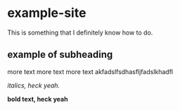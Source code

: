 # example-site
This is something that I definitely know how to do. 
## example of subheading
more text more text more text akfadslfsdhasfljfadslkhadfl

*italics, heck yeah.* 

**bold text, heck yeah**
